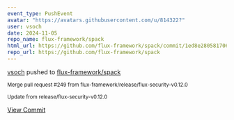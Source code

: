 ```yaml
---
event_type: PushEvent
avatar: "https://avatars.githubusercontent.com/u/814322?"
user: vsoch
date: 2024-11-05
repo_name: flux-framework/spack
html_url: https://github.com/flux-framework/spack/commit/1ed8e2805817062fe9faed694ff86e3160d18c62
repo_url: https://github.com/flux-framework/spack
---
```


<a href='https://github.com/vsoch' target='_blank'>vsoch</a> pushed to <a href='https://github.com/flux-framework/spack' target='_blank'>flux-framework/spack</a>

<small>Merge pull request #249 from flux-framework/release/flux-security-v0.12.0

Update from release/flux-security-v0.12.0</small>

<a href='https://github.com/flux-framework/spack/commit/1ed8e2805817062fe9faed694ff86e3160d18c62' target='_blank'>View Commit</a>